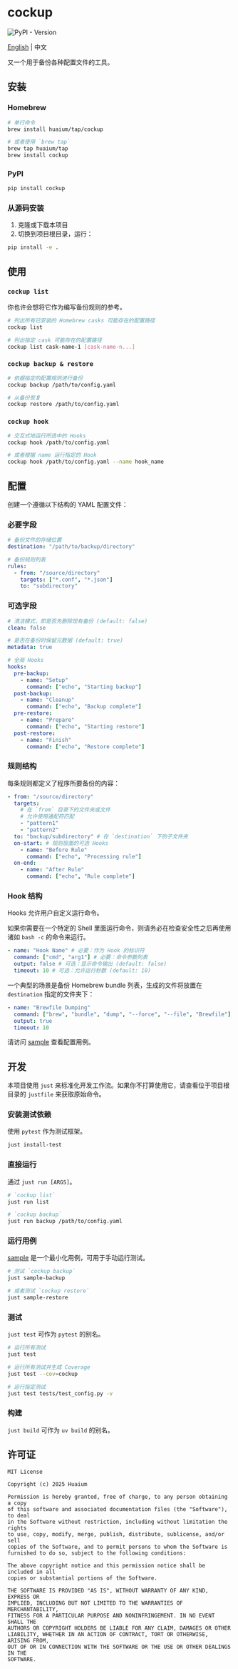 # cockup

![PyPI - Version](https://img.shields.io/pypi/v/cockup)

[English](README.md) | 中文

又一个用于备份各种配置文件的工具。

## 安装

### Homebrew

```bash
# 单行命令
brew install huaium/tap/cockup

# 或者使用 `brew tap`
brew tap huaium/tap
brew install cockup
```

### PyPI

```bash
pip install cockup
```

### 从源码安装

1. 克隆或下载本项目
2. 切换到项目根目录，运行：

```bash
pip install -e .
```

## 使用

### `cockup list`

你也许会想将它作为编写备份规则的参考。

```bash
# 列出所有已安装的 Homebrew casks 可能存在的配置路径
cockup list

# 列出指定 cask 可能存在的配置路径
cockup list cask-name-1 [cask-name-n...]
```

### `cockup backup & restore`

```bash
# 依据指定的配置规则进行备份
cockup backup /path/to/config.yaml

# 从备份恢复
cockup restore /path/to/config.yaml
```

### `cockup hook`

```bash
# 交互式地运行所选中的 Hooks
cockup hook /path/to/config.yaml

# 或者根据 name 运行指定的 Hook
cockup hook /path/to/config.yaml --name hook_name
```

## 配置

创建一个遵循以下结构的 YAML 配置文件：

### 必要字段

```yaml
# 备份文件的存储位置
destination: "/path/to/backup/directory"

# 备份规则列表
rules:
  - from: "/source/directory"
    targets: ["*.conf", "*.json"]
    to: "subdirectory"
```

### 可选字段

```yaml
# 清洁模式，即是否先删除现有备份 (default: false)
clean: false

# 是否在备份时保留元数据 (default: true)
metadata: true

# 全局 Hooks
hooks:
  pre-backup:
    - name: "Setup"
      command: ["echo", "Starting backup"]
  post-backup:
    - name: "Cleanup"
      command: ["echo", "Backup complete"]
  pre-restore:
    - name: "Prepare"
      command: ["echo", "Starting restore"]
  post-restore:
    - name: "Finish"
      command: ["echo", "Restore complete"]
```

### 规则结构

每条规则都定义了程序所要备份的内容：

```yaml
- from: "/source/directory"
  targets:
    # 在 `from` 目录下的文件夹或文件
    # 允许使用通配符匹配
    - "pattern1"
    - "pattern2"
  to: "backup/subdirectory" # 在 `destination` 下的子文件夹
  on-start: # 规则层面的可选 Hooks
    - name: "Before Rule"
      command: ["echo", "Processing rule"]
  on-end:
    - name: "After Rule"
      command: ["echo", "Rule complete"]
```

### Hook 结构

Hooks 允许用户自定义运行命令。

如果你需要在一个特定的 Shell 里面运行命令，则请务必在检查安全性之后再使用诸如 `bash -c` 的命令来运行。

```yaml
- name: "Hook Name" # 必要：作为 Hook 的标识符
  command: ["cmd", "arg1"] # 必要：命令参数列表
  output: false # 可选：显示命令输出 (default: false)
  timeout: 10 # 可选：允许运行秒数 (default: 10)
```

一个典型的场景是备份 Homebrew bundle 列表，生成的文件将放置在 `destination` 指定的文件夹下：

```yaml
- name: "Brewfile Dumping"
  command: ["brew", "bundle", "dump", "--force", "--file", "Brewfile"]
  output: true
  timeout: 10
```

请访问 [sample](sample) 查看配置用例。

## 开发

本项目使用 `just` 来标准化开发工作流。如果你不打算使用它，请查看位于项目根目录的 `justfile` 来获取原始命令。

### 安装测试依赖

使用 `pytest` 作为测试框架。

```bash
just install-test
```

### 直接运行

通过 `just run [ARGS]`。

```bash
# `cockup list`
just run list

# `cockup backup`
just run backup /path/to/config.yaml
```

### 运行用例

[sample](sample) 是一个最小化用例，可用于手动运行测试。

```bash
# 测试 `cockup backup`
just sample-backup

# 或者测试 `cockup restore`
just sample-restore
```

### 测试

`just test` 可作为 `pytest` 的别名。

```bash
# 运行所有测试
just test

# 运行所有测试并生成 Coverage
just test --cov=cockup

# 运行指定测试
just test tests/test_config.py -v
```

### 构建

`just build` 可作为 `uv build` 的别名。

## 许可证

```
MIT License

Copyright (c) 2025 Huaium

Permission is hereby granted, free of charge, to any person obtaining a copy
of this software and associated documentation files (the "Software"), to deal
in the Software without restriction, including without limitation the rights
to use, copy, modify, merge, publish, distribute, sublicense, and/or sell
copies of the Software, and to permit persons to whom the Software is
furnished to do so, subject to the following conditions:

The above copyright notice and this permission notice shall be included in all
copies or substantial portions of the Software.

THE SOFTWARE IS PROVIDED "AS IS", WITHOUT WARRANTY OF ANY KIND, EXPRESS OR
IMPLIED, INCLUDING BUT NOT LIMITED TO THE WARRANTIES OF MERCHANTABILITY,
FITNESS FOR A PARTICULAR PURPOSE AND NONINFRINGEMENT. IN NO EVENT SHALL THE
AUTHORS OR COPYRIGHT HOLDERS BE LIABLE FOR ANY CLAIM, DAMAGES OR OTHER
LIABILITY, WHETHER IN AN ACTION OF CONTRACT, TORT OR OTHERWISE, ARISING FROM,
OUT OF OR IN CONNECTION WITH THE SOFTWARE OR THE USE OR OTHER DEALINGS IN THE
SOFTWARE.
```
